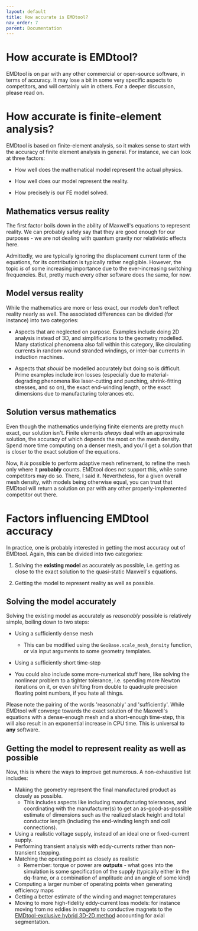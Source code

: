 ```yaml
---
layout: default
title: How accurate is EMDtool?
nav_order: 7
parent: Documentation
---
```


# How accurate is EMDtool?

EMDtool is on par with any other commercial or open-source software, in terms of accuracy. It may lose a bit in some very specific aspects to competitors, 
and will certainly win in others. For a deeper discussion, please read on.

# How accurate is finite-element analysis?

EMDtool is based on finite-element analysis, so it makes sense to start with the accuracy of finite element analysis in general. For instance, we can look at three factors:

* How well does the mathematical model represent the actual physics.

* How well does our model represent the reality.

* How precisely is our FE model solved.

## Mathematics versus reality

The first factor boils down in the ability of Maxwell's equations to represent reality. We can probably safely say that they are good enough for our purposes - we are not dealing with quantum gravity nor
relativistic effects here.

Admittedly, we are typically ignoring the displacement current term of the equations, for its contribution is typically rather negligible. However, the topic _is_ of some increasing importance due to the ever-increasing
switching frequencies. But, pretty much every other software does the same, for now.

## Model versus reality

While the mathematics are more or less exact, our _models_ don't reflect reality nearly as well. The associated differences can be divided (for instance) into two categories:

* Aspects that are neglected on purpose. Examples include doing 2D analysis instead of 3D, and simplifications to the geometry modelled. Many statistical phenomena also fall within this category,
like circulating currents in random-wound stranded windings, or inter-bar currents in induction machines.

* Aspects that _should_ be modelled accurately but doing so is difficult. Prime examples include iron losses (especially due to material-degrading phenomena like laser-cutting and punching, shrink-fitting
stresses, and so on), the exact end-winding length, or the exact dimensions due to manufacturing tolerances etc.

## Solution versus mathematics

Even though the mathematics underlying finite elements are pretty much exact, our solution isn't. Finite elements _always_ deal with an approximate solution, the accuracy of which depends the most on the mesh density.
Spend more time computing on a denser mesh, and you'll get a solution that is closer to the exact solution of the equations.

Now, it _is_ possible to perform adaptive mesh refinement, to refine the mesh only where it **probably** counts. EMDtool does not support this, while some competitors may do so. There, I said it. 
Nevertheless, for a given overall mesh density, with models being otherwise equal, you can trust that EMDtool will return a solution on par with any other properly-implemented competitor out there.

# Factors influencing EMDtool accuracy

In practice, one is probably interested in getting the most accuracy out of EMDtool. Again, this can be divided into two categories:

1. Solving the **existing model** as accurately as possible, i.e. getting as close to the exact solution to the quasi-static Maxwell's equations.

1. Getting the model to represent reality as well as possible.

## Solving the model accurately

Solving the existing model as accurately as _reasonably_ possible is relatively simple, boiling down to two steps:

* Using a sufficiently dense mesh

	* This can be modified using the `GeoBase.scale_mesh_density` function, or via input arguments to some geometry templates.

* Using a sufficiently short time-step

* You could also include some more-numerical stuff here, like solving the nonlinear problem to a tighter tolerance, i.e. spending more Newton iterations on it, or even shifting from double to quadruple precision
floating point numbers, if you hate all things.

Please note the pairing of the words 'reasonably' and 'sufficiently'. While EMDtool _will_ converge towards the exact solution of the Maxwell's equations with a dense-enough mesh and a short-enough time-step, 
this will also result in an exponential increase in CPU time. This is universal to **any** software.

## Getting the model to represent reality as well as possible

Now, this is where the ways to improve get numerous. A non-exhaustive list includes:

* Making the geometry represent the final manufactured product as closely as possible.
	* This includes aspects like including manufacturing tolerances, and coordinating with the manufacturer(s) to get an as-good-as-possible estimate of dimensions such as the realized stack height
	and total conductor length (including the end-winding length and coil connections).
* Using a realistic voltage supply, instead of an ideal one or fixed-current supply.
* Performing transient analysis with eddy-currents rather than non-transient stepping.
* Matching the operating point as closely as realistic
	* Remember: torque or power are **outputs** - what goes into the simulation is some specification of the supply (typically either in the dq-frame, or a combination of amplitude and an angle of some kind)
* Computing a larger number of operating points when generating efficiency maps
* Getting a better estimate of the winding and magnet temperatures
* Moving to more high-fidelity eddy-current loss models: for instance moving from no eddies in magnets to conductive magnets to the 
 [EMDtool-exclusive hybrid 3D-2D method](../api/ExtrudedBlockCircuit.html) accounting for axial segmentation.


